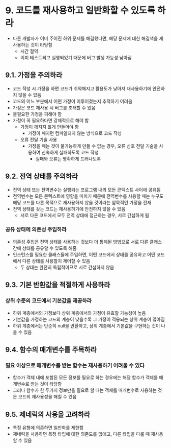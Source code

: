 # 9. 코드를 재사용하고 일반화할 수 있도록 하라

- 다른 개발자가 이미 주어진 하위 문제를 해결했다면, 해당 문제에 대한 해결책을 재사용하는 것이 타당함
  - 시간 절약
  - 이미 테스트되고 실행되었기 때문에 버그 발생 가능성 낮아짐

## 9.1. 가정을 주의하라

- 코드 작성 시 가정을 하면 코드가 취약해지고 활용도가 낮아져 재사용하기에 안전하지 않을 수 있음
- 코드의 어느 부분에서 어떤 가정이 이루어졌는지 추적하기 어려움
- 가정은 코드 재사용 시 버그를 초래할 수 있음
- 불필요한 가정을 피해야 함
- 가정이 꼭 필요하다면 강제적으로 해야 함
  - 가정이 깨지지 않게 만들어야 함
    - 가정이 깨지면 컴파일되지 않는 방식으로 코드 작성
  - 오류 전달 기술 사용
    - 가정을 깨는 것이 불가능하게 만들 수 없는 경우, 오류 신호 전달 기술을 사용하여 신속하게 실패하도록 코드 작성
      - 실패와 오류는 명확하게 드러나도록

## 9.2. 전역 상태를 주의하라

- 전역 상태 또는 전역변수는 실행되는 프로그램 내의 모든 콘텍스트 사이에 공유됨
- 전역변수는 모든 콘텍스트에 영향을 미치기 때문에 전역변수를 사용할 때는 누구도 해당 코드를 다른 목적으로 재사용하지 않을 것이라는 암묵적인 가정을 전재
- 전역 상태를 갖는 코드는 재사용하기에 안전하지 않을 수 있음
  - 서로 다른 코드에서 모두 전역 상태에 접근하는 경우, 서로 간섭하게 됨

### 공유 상태에 의존성 주입하라

- 의존성 주입은 전역 상태를 사용하는 것보다 더 통제된 방법으로 서로 다른 클래스 간에 상태를 공유할 수 있도록 해줌
- 인스턴스를 필요한 클래스들에 주입하면, 어떤 코드에서 상태를 공유하고 어떤 코드에서 다른 상태를 사용할지 제어할 수 있음
  - 두 상태는 완전히 독립적이므로 서로 간섭하지 않음

## 9.3. 기본 반환값을 적절하게 사용하라

### 상위 수준의 코드에서 기본값을 제공하라

- 하위 계층에서의 가정보다 상위 계층에서의 가정이 유효할 가능성이 높음
- 기본값을 가정하는 코드의 계층이 낮을수록 그 가정이 적용되는 상위 계층이 많아짐
- 하위 계층에서는 단순히 null을 반환하고, 상위 계층에서 기본값을 구현하는 것이 나을 수 있음

## 9.4. 함수의 매개변수를 주목하라

### 필요 이상으로 매개변수를 받는 함수는 재사용하기 어려울 수 있다

- 함수가 객체 내에 포함된 모든 정보를 필요로 하는 경우에는 해당 함수가 객체를 매개변수로 받는 것이 타당함
- 그러나 함수가 한 두가지 정보만을 필요로 할 때는 객체를 매개변수로 사용하는 것은 코드의 재사용성을 해칠 수 있음

## 9.5. 제네릭의 사용을 고려하라

- 특정 유형에 의존하면 일반화를 제한함
- 제네릭을 사용하면 특정 타입에 대한 의존도를 없애고, 다른 타입을 다룰 때 재사용할 수 있음
